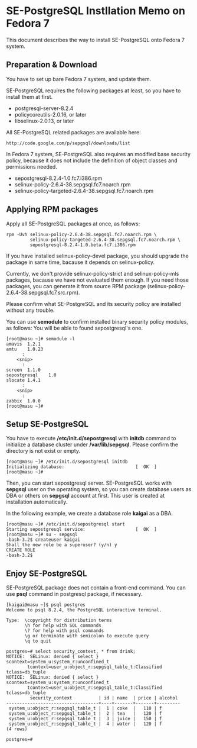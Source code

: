 # SE-PostgreSQL Instllation Memo on Fedora 7 #
This document describes the way to install SE-PostgreSQL onto Fedora 7 system.

## Preparation & Download ##
You have to set up bare Fedora 7 system, and update them.

SE-PostgreSQL requires the following packages at least, so you have to install them at first.
  * postgresql-server-8.2.4
  * policycoreutils-2.0.16, or later
  * libselinux-2.0.13, or later

All SE-PostgreSQL related packages are available here:
```
http://code.google.com/p/sepgsql/downloads/list
```

In Fedora 7 system, SE-PostgreSQL also requires an modified base security policy, because it does not include the definition of object classes and permissions needed.
  * sepostgresql-8.2.4-1.0.fc7.i386.rpm
  * selinux-policy-2.6.4-38.sepgsql.fc7.noarch.rpm
  * selinux-policy-targeted-2.6.4-38.sepgsql.fc7.noarch.rpm

## Applying RPM packages ##
Apply all SE-PostgreSQL packages at once, as follows:
```
rpm -Uvh selinux-policy-2.6.4-38.sepgsql.fc7.noarch.rpm \
         selinux-policy-targeted-2.6.4-38.sepgsql.fc7.noarch.rpm \
         sepostgresql-8.2.4-1.0.beta.fc7.i386.rpm
```
If you have installed selinux-policy-devel package, you should upgrade the package in same time, bacause it depends on selinux-policy.

Currently, we don't provide selinux-policy-strict and selinux-policy-mls packages, bacause we have not evaluated them enough. If you need those packages, you can generate it from source RPM package (selinux-policy-2.6.4-38.sepgsql.fc7.src.rpm).

Please confirm what SE-PostgreSQL and its security policy are installed without any trouble.

You can use **semodule** to confirm installed binary security policy modules, as follows:
You will be able to found sepostgresql's one.
```
[root@masu ~]# semodule -l
amavis  1.2.1
amtu    1.0.23
      :
    <snip>
      :
screen  1.1.0
sepostgresql    1.0
slocate 1.4.1
      :
    <snip>
      :
zabbix  1.0.0
[root@masu ~]#
```

## Setup SE-PostgreSQL ##
You have to execute **/etc/init.d/sepostgresql** with **initdb** command to initialize a database cluster under **/var/lib/sepgsql**. Please confirm the directory is not exist or empty.
```
[root@masu ~]# /etc/init.d/sepostgresql initdb
Initializing database:                           [  OK  ]
[root@masu ~]# 
```
Then, you can start sepostgresql server. SE-PostgreSQL works with **sepgsql** user on the operating system, so you can create database users as DBA or others on **sepgsql** account at first. This user is created at installation automatically.

In the following example, we create a database role **kaigai** as a DBA.
```
[root@masu ~]# /etc/init.d/sepostgresql start
Starting sepostgresql service:                   [  OK  ]
[root@masu ~]# su - sepgsql
-bash-3.2$ createuser kaigai
Shall the new role be a superuser? (y/n) y
CREATE ROLE
-bash-3.2$
```

## Enjoy SE-PostgreSQL ##
SE-PostgreSQL package does not contain a front-end command.
You can use **psql** command in postgresql package, if necessary.
```
[kaigai@masu ~]$ psql postgres
Welcome to psql 8.2.4, the PostgreSQL interactive terminal.

Type:  \copyright for distribution terms
       \h for help with SQL commands
       \? for help with psql commands
       \g or terminate with semicolon to execute query
       \q to quit

postgres=# select security_context, * from drink;
NOTICE:  SELinux: denied { select } scontext=system_u:system_r:unconfined_t
        tcontext=user_u:object_r:sepgsql_table_t:Classified tclass=db_tuple
NOTICE:  SELinux: denied { select } scontext=system_u:system_r:unconfined_t
        tcontext=user_u:object_r:sepgsql_table_t:Classified tclass=db_tuple
         security_context          | id | name  | price | alcohol
-----------------------------------+----+-------+-------+---------
 system_u:object_r:sepgsql_table_t |  1 | coke  |   110 | f
 system_u:object_r:sepgsql_table_t |  2 | tea   |   120 | f
 system_u:object_r:sepgsql_table_t |  3 | juice |   150 | f
 system_u:object_r:sepgsql_table_t |  4 | water |   120 | f
(4 rows)

postgres=#
```